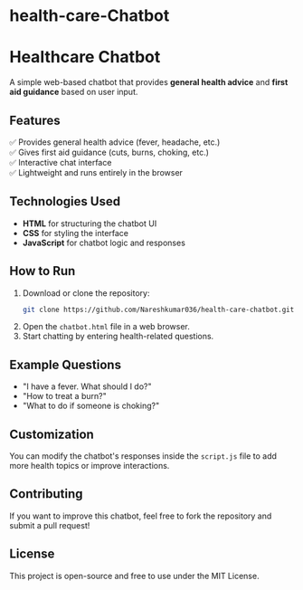 # health-care-Chatbot
# Healthcare Chatbot

A simple web-based chatbot that provides **general health advice** and **first aid guidance** based on user input.

## Features
✅ Provides general health advice (fever, headache, etc.)  
✅ Gives first aid guidance (cuts, burns, choking, etc.)  
✅ Interactive chat interface  
✅ Lightweight and runs entirely in the browser  

## Technologies Used
- **HTML** for structuring the chatbot UI
- **CSS** for styling the interface
- **JavaScript** for chatbot logic and responses

## How to Run
1. Download or clone the repository:
   ```bash
   git clone https://github.com/Nareshkumar036/health-care-chatbot.git
   ```
2. Open the `chatbot.html` file in a web browser.
3. Start chatting by entering health-related questions.

## Example Questions
- "I have a fever. What should I do?"
- "How to treat a burn?"
- "What to do if someone is choking?"

## Customization
You can modify the chatbot's responses inside the `script.js` file to add more health topics or improve interactions.

## Contributing
If you want to improve this chatbot, feel free to fork the repository and submit a pull request!

## License
This project is open-source and free to use under the MIT License.

